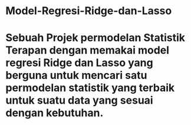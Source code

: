 # Model-Regresi-Ridge-dan-Lasso
# Sebuah Projek permodelan Statistik Terapan dengan memakai model regresi Ridge dan Lasso yang berguna untuk mencari satu permodelan statistik yang terbaik untuk suatu data yang sesuai dengan kebutuhan.
